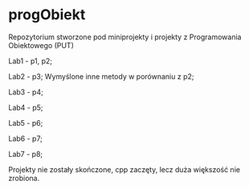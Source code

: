 # progObiekt
Repozytorium stworzone pod miniprojekty i projekty z Programowania Obiektowego (PUT)

Lab1 - p1, p2;

Lab2 - p3; Wymyślone inne metody w porównaniu z p2;

Lab3 - p4;

Lab4 - p5;

Lab5 - p6;

Lab6 - p7;

Lab7 - p8;


Projekty nie zostały skończone, cpp zaczęty, lecz duża większość nie zrobiona.
